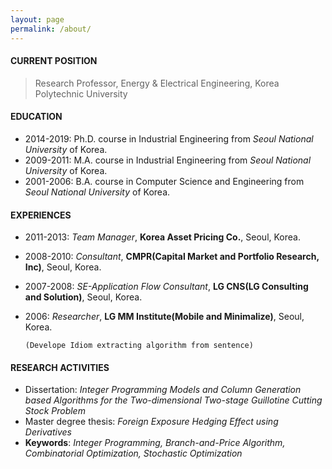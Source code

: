```yaml
---
layout: page
permalink: /about/
---
```

<!--title: "About" -->

#### CURRENT POSITION 
> Research Professor, Energy & Electrical Engineering, Korea Polytechnic University


#### EDUCATION
- 2014-2019: Ph.D. course in Industrial Engineering from *Seoul National University* of Korea.
- 2009-2011: M.A. course in Industrial Engineering from *Seoul National University* of Korea.
- 2001-2006: B.A. course in Computer Science and Engineering from *Seoul National University* of Korea.


#### EXPERIENCES
- 2011-2013: *Team Manager*, **Korea Asset Pricing Co.**, Seoul, Korea.
- 2008-2010: *Consultant*, **CMPR(Capital Market and Portfolio Research, Inc)**, Seoul, Korea.   
- 2007-2008: *SE-Application Flow Consultant*, **LG CNS(LG Consulting and Solution)**, Seoul, Korea.
- 2006: *Researcher*, **LG MM Institute(Mobile and Minimalize)**, Seoul, Korea. 

      (Develope Idiom extracting algorithm from sentence)


#### RESEARCH ACTIVITIES
- Dissertation: *Integer Programming Models and Column Generation based Algorithms for the Two-dimensional Two-stage Guillotine Cutting Stock Problem*
- Master degree thesis: *Foreign Exposure Hedging Effect using Derivatives*
- **Keywords**: *Integer Programming, Branch-and-Price Algorithm, Combinatorial Optimization, Stochastic Optimization*
